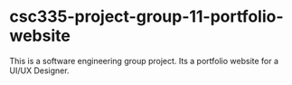# csc335-project-group-11-portfolio-website
This is a software engineering group project. Its a portfolio website for a UI/UX Designer.
